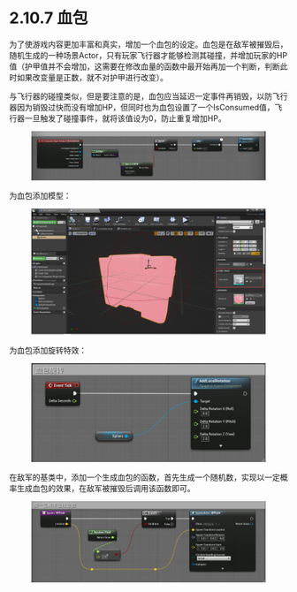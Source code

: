 # 2.10.7 血包

为了使游戏内容更加丰富和真实，增加一个血包的设定。血包是在敌军被摧毁后，随机生成的一种场景Actor，只有玩家飞行器才能够检测其碰撞，并增加玩家的HP值（护甲值并不会增加，这需要在修改血量的函数中最开始再加一个判断，判断此时如果改变量是正数，就不对护甲进行改变）。

与飞行器的碰撞类似，但是要注意的是，血包应当延迟一定事件再销毁，以防飞行器因为销毁过快而没有增加HP，但同时也为血包设置了一个IsConsumed值，飞行器一旦触发了碰撞事件，就将该值设为0，防止重复增加HP。

<figure><img src="../../../.gitbook/assets/image (166).png" alt=""><figcaption></figcaption></figure>

为血包添加模型：

<figure><img src="../../../.gitbook/assets/image (125).png" alt=""><figcaption></figcaption></figure>

为血包添加旋转特效：

<figure><img src="../../../.gitbook/assets/image (145).png" alt=""><figcaption></figcaption></figure>

在敌军的基类中，添加一个生成血包的函数，首先生成一个随机数，实现以一定概率生成血包的效果，在敌军被摧毁后调用该函数即可。

<figure><img src="../../../.gitbook/assets/image (112).png" alt=""><figcaption></figcaption></figure>

